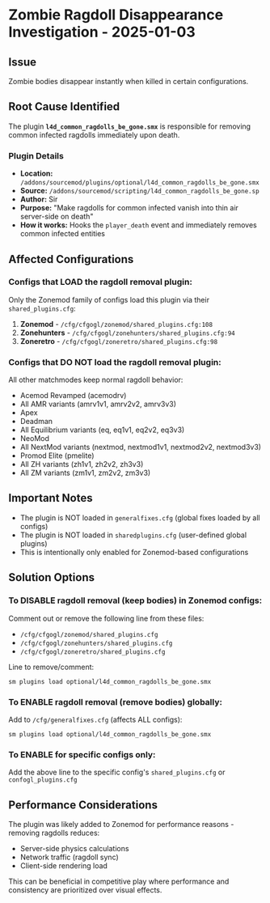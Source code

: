 # Zombie Ragdoll Disappearance Investigation - 2025-01-03

## Issue
Zombie bodies disappear instantly when killed in certain configurations.

## Root Cause Identified
The plugin **`l4d_common_ragdolls_be_gone.smx`** is responsible for removing common infected ragdolls immediately upon death.

### Plugin Details
- **Location:** `/addons/sourcemod/plugins/optional/l4d_common_ragdolls_be_gone.smx`
- **Source:** `/addons/sourcemod/scripting/l4d_common_ragdolls_be_gone.sp`
- **Author:** Sir
- **Purpose:** "Make ragdolls for common infected vanish into thin air server-side on death"
- **How it works:** Hooks the `player_death` event and immediately removes common infected entities

## Affected Configurations

### Configs that LOAD the ragdoll removal plugin:
Only the Zonemod family of configs load this plugin via their `shared_plugins.cfg`:
1. **Zonemod** - `/cfg/cfgogl/zonemod/shared_plugins.cfg:108`
2. **Zonehunters** - `/cfg/cfgogl/zonehunters/shared_plugins.cfg:94`
3. **Zoneretro** - `/cfg/cfgogl/zoneretro/shared_plugins.cfg:98`

### Configs that DO NOT load the ragdoll removal plugin:
All other matchmodes keep normal ragdoll behavior:
- Acemod Revamped (acemodrv)
- All AMR variants (amrv1v1, amrv2v2, amrv3v3)
- Apex
- Deadman
- All Equilibrium variants (eq, eq1v1, eq2v2, eq3v3)
- NeoMod
- All NextMod variants (nextmod, nextmod1v1, nextmod2v2, nextmod3v3)
- Promod Elite (pmelite)
- All ZH variants (zh1v1, zh2v2, zh3v3)
- All ZM variants (zm1v1, zm2v2, zm3v3)

## Important Notes
- The plugin is NOT loaded in `generalfixes.cfg` (global fixes loaded by all configs)
- The plugin is NOT loaded in `sharedplugins.cfg` (user-defined global plugins)
- This is intentionally only enabled for Zonemod-based configurations

## Solution Options

### To DISABLE ragdoll removal (keep bodies) in Zonemod configs:
Comment out or remove the following line from these files:
- `/cfg/cfgogl/zonemod/shared_plugins.cfg`
- `/cfg/cfgogl/zonehunters/shared_plugins.cfg`
- `/cfg/cfgogl/zoneretro/shared_plugins.cfg`

Line to remove/comment:
```
sm plugins load optional/l4d_common_ragdolls_be_gone.smx
```

### To ENABLE ragdoll removal (remove bodies) globally:
Add to `/cfg/generalfixes.cfg` (affects ALL configs):
```
sm plugins load optional/l4d_common_ragdolls_be_gone.smx
```

### To ENABLE for specific configs only:
Add the above line to the specific config's `shared_plugins.cfg` or `confogl_plugins.cfg`

## Performance Considerations
The plugin was likely added to Zonemod for performance reasons - removing ragdolls reduces:
- Server-side physics calculations
- Network traffic (ragdoll sync)
- Client-side rendering load

This can be beneficial in competitive play where performance and consistency are prioritized over visual effects.